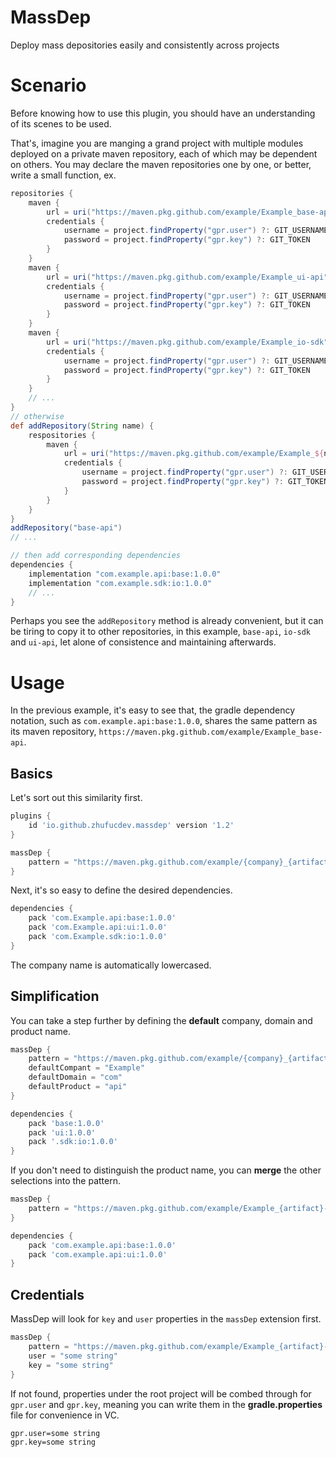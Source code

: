 # MassDep
Deploy mass depositories easily and consistently across projects
# Scenario
Before knowing how to use this plugin, you should have an understanding of
its scenes to be used.

That's, imagine you are manging a grand project with multiple modules deployed
on a private maven repository, each of which may be dependent on others.
You may declare the maven repositories one by one, or better, write a small function, ex.
```groovy
repositories {
    maven {
        url = uri("https://maven.pkg.github.com/example/Example_base-api")
        credentials {
            username = project.findProperty("gpr.user") ?: GIT_USERNAME
            password = project.findProperty("gpr.key") ?: GIT_TOKEN
        }
    }
    maven {
        url = uri("https://maven.pkg.github.com/example/Example_ui-api")
        credentials {
            username = project.findProperty("gpr.user") ?: GIT_USERNAME
            password = project.findProperty("gpr.key") ?: GIT_TOKEN
        }
    }
    maven {
        url = uri("https://maven.pkg.github.com/example/Example_io-sdk")
        credentials {
            username = project.findProperty("gpr.user") ?: GIT_USERNAME
            password = project.findProperty("gpr.key") ?: GIT_TOKEN
        }
    }
    // ...
}
// otherwise
def addRepository(String name) {
    respositories {
        maven {
            url = uri("https://maven.pkg.github.com/example/Example_${name}")
            credentials {
                username = project.findProperty("gpr.user") ?: GIT_USERNAME
                password = project.findProperty("gpr.key") ?: GIT_TOKEN
            }
        }
    }
}
addRepository("base-api")
// ...

// then add corresponding dependencies
dependencies {
    implementation "com.example.api:base:1.0.0"
    implementation "com.example.sdk:io:1.0.0"
    // ...
}
```

Perhaps you see the `addRepository` method is already convenient, but it can be tiring
to copy it to other repositories, in this example, `base-api`, `io-sdk` and `ui-api`, let
alone of consistence and maintaining afterwards.

# Usage
In the previous example, it's easy to see that, the gradle dependency notation, such as `com.example.api:base:1.0.0`,
shares the same pattern as its maven repository, `https://maven.pkg.github.com/example/Example_base-api`.
## Basics
Let's sort out this similarity first.
```groovy
plugins {
    id 'io.github.zhufucdev.massdep' version '1.2'
}

massDep {
    pattern = "https://maven.pkg.github.com/example/{company}_{artifact}-{product}"
}
```
Next, it's so easy to define the desired dependencies.
```groovy
dependencies {
    pack 'com.Example.api:base:1.0.0'
    pack 'com.Example.api:ui:1.0.0'
    pack 'com.Example.sdk:io:1.0.0'
}
```
The company name is automatically lowercased.

## Simplification
You can take a step further by defining the **default** company, domain and product name.
```groovy
massDep {
    pattern = "https://maven.pkg.github.com/example/{company}_{artifact}-{product}"
    defaultCompant = "Example"
    defaultDomain = "com"
    defaultProduct = "api"
}

dependencies {
    pack 'base:1.0.0'
    pack 'ui:1.0.0'
    pack '.sdk:io:1.0.0'
}
```

If you don't need to distinguish the product name, you can **merge** the other selections into the pattern.
```groovy
massDep {
    pattern = "https://maven.pkg.github.com/example/Example_{artifact}-api"
}

dependencies {
    pack 'com.example.api:base:1.0.0'
    pack 'com.example.api:ui:1.0.0'
}
```

## Credentials
MassDep will look for `key` and `user` properties in the `massDep` extension first.
```groovy
massDep {
    pattern = "https://maven.pkg.github.com/example/Example_{artifact}-api"
    user = "some string"
    key = "some string"
}
```
If not found, properties under the root project will be combed through for `gpr.user` and `gpr.key`, meaning
you can write them in the **gradle.properties** file for convenience in VC.
```properties
gpr.user=some string
gpr.key=some string
```